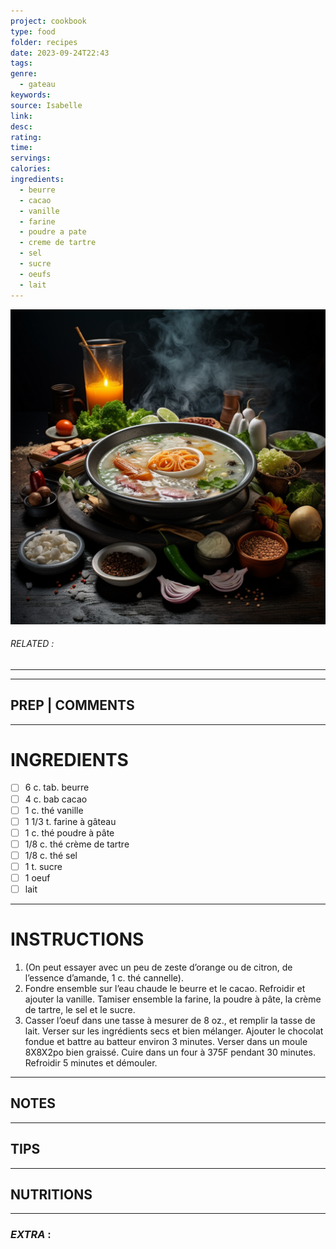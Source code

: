 ```yaml
---
project: cookbook
type: food
folder: recipes
date: 2023-09-24T22:43
tags: 
genre:
  - gateau
keywords: 
source: Isabelle
link: 
desc: 
rating: 
time: 
servings: 
calories: 
ingredients:
  - beurre
  - cacao
  - vanille
  - farine
  - poudre a pate
  - creme de tartre
  - sel
  - sucre
  - oeufs
  - lait
---
```


![IMAGE](_default.png)

###### *RELATED* : 
---


---
## PREP | COMMENTS



---
# INGREDIENTS

- [ ] 6 c. tab. beurre
- [ ] 4 c. bab cacao
- [ ] 1 c. thé vanille
- [ ] 1 1/3 t. farine à gâteau
- [ ] 1 c. thé poudre à pâte
- [ ] 1/8 c. thé crème de tartre
- [ ] 1/8 c. thé sel
- [ ] 1 t. sucre
- [ ] 1 oeuf
- [ ] lait

---
# INSTRUCTIONS

1. (On peut essayer avec un peu de zeste d’orange ou de citron, de l’essence d’amande, 1 c. thé cannelle).
2. Fondre ensemble sur l’eau chaude le beurre et le cacao. Refroidir et ajouter la vanille. Tamiser ensemble la farine, la poudre à pâte, la crème de tartre, le sel et le sucre.
3. Casser l’oeuf dans une tasse à mesurer de 8 oz., et remplir la tasse de lait. Verser sur les ingrédients secs et bien mélanger. Ajouter le chocolat fondue et battre au batteur environ 3 minutes. Verser dans un moule 8X8X2po bien graissé. Cuire dans un four à 375F pendant 30 minutes. Refroidir 5 minutes et démouler.

---
## NOTES



---
## TIPS



---
## NUTRITIONS



---
### *EXTRA* :



